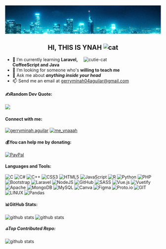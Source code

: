 ![logo](https://github.com/ynahka/ynahka/blob/main/small-bg.png)

<h2 align="center" font-size="10"> HI, THIS IS YNAH
<img src="https://i.pinimg.com/originals/92/9c/a8/929ca8b51b2a0e3df8887bec41baa334.gif" alt="cat" width="50" height="50"></h2>
<img align="right" alt="cutie-cat" width="250" src="https://i.pinimg.com/originals/0a/68/3f/0a683ffdb3ec3f266c2481ac4786a249.gif">

- 🌱 I’m currently learning **Laravel, CoffeeScript and Java**
- 🤝 I’m looking for someone who's **willing to teach me**
- 💬 Ask me about **_anything inside your head_**
- 📫 Send me an email at gerryminah04aguilar@gmail.com
#### ✍️Random Dev Quote:
![](https://quotes-github-readme.vercel.app/api?type=horizontal&theme=radical)
<h4 align="left">Connect with me: </h4>
<p align="left">
<a href="https://linkedin.com/in/gerryminah aguilar" target="blank"><img align="center" src="https://raw.githubusercontent.com/rahuldkjain/github-profile-readme-generator/master/src/images/icons/Social/linked-in-alt.svg" alt="gerryminah aguilar" height="30" width="40" /></a>
<a href="https://instagram.com/me_ynaaah" target="blank"><img align="center" src="https://raw.githubusercontent.com/rahuldkjain/github-profile-readme-generator/master/src/images/icons/Social/instagram.svg" alt="me_ynaaah" height="30" width="40" /></a>
</p>

#### 💰You can help me by donating:
[![PayPal](https://img.shields.io/badge/PayPal-00457C?style=for-the-badge&logo=paypal&logoColor=white)](https://paypal.me/@GerryminahAguilar) 
  
<h4 align="left">Languages and Tools:</h4>

![C](https://img.shields.io/badge/c-%2300599C.svg?style=plastic&logo=c&logoColor=white) ![C#](https://img.shields.io/badge/c%23-%23239120.svg?style=plastic&logo=c-sharp&logoColor=white) ![C++](https://img.shields.io/badge/c++-%2300599C.svg?style=plastic&logo=c%2B%2B&logoColor=white) ![CSS3](https://img.shields.io/badge/css3-%231572B6.svg?style=plastic&logo=css3&logoColor=white) ![HTML5](https://img.shields.io/badge/html5-%23E34F26.svg?style=plastic&logo=html5&logoColor=white) ![JavaScript](https://img.shields.io/badge/javascript-%23323330.svg?style=plastic&logo=javascript&logoColor=%23F7DF1E) ![R](https://img.shields.io/badge/r-%23276DC3.svg?style=plastic&logo=r&logoColor=white) ![Python](https://img.shields.io/badge/python-3670A0?style=plastic&logo=python&logoColor=ffdd54) ![PHP](https://img.shields.io/badge/php-%23777BB4.svg?style=plastic&logo=php&logoColor=white) ![Bootstrap](https://img.shields.io/badge/bootstrap-%23563D7C.svg?style=plastic&logo=bootstrap&logoColor=white) ![Laravel](https://img.shields.io/badge/laravel-%23FF2D20.svg?style=plastic&logo=laravel&logoColor=white) ![NodeJS](https://img.shields.io/badge/node.js-6DA55F?style=plastic&logo=node.js&logoColor=white) ![GitHub](https://img.shields.io/badge/GitHub-%23121011.svg?style=plastic&logo=github&logoColor=white) ![SASS](https://img.shields.io/badge/SASS-hotpink.svg?style=plastic&logo=SASS&logoColor=white) ![Vue.js](https://img.shields.io/badge/vuejs-%2335495e.svg?style=plastic&logo=vuedotjs&logoColor=%234FC08D) ![Vuetify](https://img.shields.io/badge/Vuetify-1867C0?style=plastic&logo=vuetify&logoColor=AEDDFF) ![Apache](https://img.shields.io/badge/apache-%23D42029.svg?style=plastic&logo=apache&logoColor=white) ![MongoDB](https://img.shields.io/badge/MongoDB-%234ea94b.svg?style=plastic&logo=mongodb&logoColor=white) ![MySQL](https://img.shields.io/badge/mysql-%2300f.svg?style=plastic&logo=mysql&logoColor=white) ![Canva](https://img.shields.io/badge/Canva-%2300C4CC.svg?style=plastic&logo=Canva&logoColor=white) 	![Figma](https://img.shields.io/badge/figma-%23F24E1E.svg?style=plastic&logo=figma&logoColor=white) ![Proto.io](https://img.shields.io/badge/Proto.io-161637?style=plastic&logo=proto.io&logoColor=00e5ff) ![GIT](https://img.shields.io/badge/Git-fc6d26?style=plastic&logo=git&logoColor=white) ![LINUX](https://img.shields.io/badge/Linux-FCC624?style=plastic&logo=linux&logoColor=black) ![Pandas](https://img.shields.io/badge/pandas-%23150458.svg?style=plastic&logo=pandas&logoColor=white)

#### 📊GitHub Stats:
<p> <img src="https://github-readme-streak-stats.herokuapp.com/?user=ynahka&theme=solarized-dark&hide_border=true" alt="github stats" width="500" height="200"> 
<img src="https://github-readme-stats.vercel.app/api/top-langs/?username=ynahka&theme=solarized-dark&hide_border=true&include_all_commits=true&count_private=true&layout=compact" alt="github stats" width="500" height="200">
</p>

##### 🔝Top Contributed Repo:
<img src="https://github-contributor-stats.vercel.app/api?username=ynahka&limit=5&theme=tokyonight&combine_all_yearly_contributions=true" alt="github stats" height="200"> 

